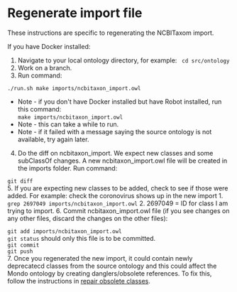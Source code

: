 # Regenerate import file

These instructions are specific to regenerating the NCBITaxom import.

If you have Docker installed: 

1. Navigate to your local ontology directory, for example:
` cd src/ontology`
2. Work on a branch.
3. Run command:  

  `./run.sh make imports/ncbitaxon_import.owl`  
  
  - Note - if you don't have Docker installed but have Robot installed, run this command:  
  `make imports/ncbitaxon_import.owl`  
  - Note - this can take a while to run.  
  - Note - if it failed with a message saying the source ontology is not available, try again later.  
4. Do the diff on ncbitaxon_import. We expect new classes and some subClassOf changes. A new ncbitaxon_import.owl file will be created in the imports folder. Run command:  

`git diff`  
5. If you are expecting new classes to be added, check to see if those were added. For example: check the coronovirus shows up in the new import
    1. `grep 2697049 imports/ncbitaxon_import.owl`
    2. 2697049 = ID for class I am trying to import.
6. Commit ncbitaxon_import.owl file (if you see changes on any other files, discard the changes on the other files):  

   `git add imports/ncbitaxon_import.owl`  
   `git status` should only this file is to be committed.  
   `git commit`  
   `git push`  
7. Once you regenerated the new import, it could contain newly deprecatecd classes from the source ontology and this could affect the Mondo ontology by creating danglers/obsolete references. To fix this, follow the instructions in [repair obsolete classes](developer-guide/repair-obsoleted-classes.md).
